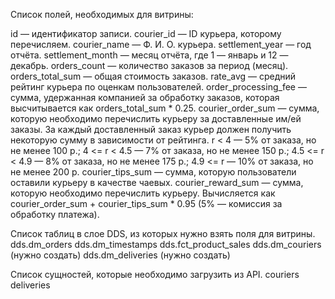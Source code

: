 Список полей, необходимых для витрины:

id — идентификатор записи.
courier_id — ID курьера, которому перечисляем.
courier_name — Ф. И. О. курьера.
settlement_year — год отчёта.
settlement_month — месяц отчёта, где 1 — январь и 12 — декабрь.
orders_count — количество заказов за период (месяц).
orders_total_sum — общая стоимость заказов.
rate_avg — средний рейтинг курьера по оценкам пользователей.
order_processing_fee — сумма, удержанная компанией за обработку заказов, которая высчитывается как orders_total_sum * 0.25.
courier_order_sum — сумма, которую необходимо перечислить курьеру за доставленные им/ей заказы. За каждый доставленный заказ курьер должен получить некоторую сумму в зависимости от рейтинга.
r < 4 — 5% от заказа, но не менее 100 р.;
4 <= r < 4.5 — 7% от заказа, но не менее 150 р.;
4.5 <= r < 4.9 — 8% от заказа, но не менее 175 р.;
4.9 <= r — 10% от заказа, но не менее 200 р.
courier_tips_sum — сумма, которую пользователи оставили курьеру в качестве чаевых.
courier_reward_sum — сумма, которую необходимо перечислить курьеру. Вычисляется как courier_order_sum + courier_tips_sum * 0.95 (5% — комиссия за обработку платежа).

Список таблиц в слое DDS, из которых нужно взять поля для витрины.
dds.dm_orders
dds.dm_timestamps
dds.fct_product_sales
dds.dm_couriers (нужно создать)
dds.dm_deliveries (нужно создать)

Список сущностей, которые необходимо загрузить из API.
couriers
deliveries 